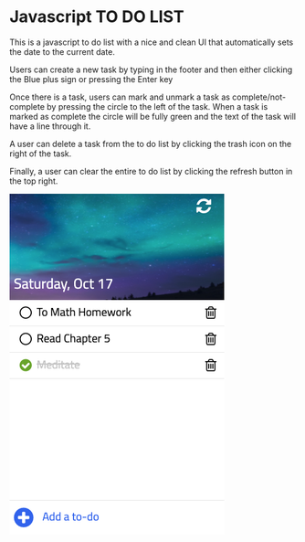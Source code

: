 # Javascript TO DO LIST

This is a javascript to do list with a nice and clean UI that automatically sets the date to the current date.

Users can create a new task by typing in the footer and then either clicking the Blue plus sign or pressing the Enter key

Once there is a task, users can mark and unmark a task as complete/not-complete by pressing the circle to the left of the task. When a task is marked as complete the circle will be fully green and the text of the task will have a line through it. 

A user can delete a task from the to do list by clicking the trash icon on the right of the task.

Finally, a user can clear the entire to do list by clicking the refresh button in the top right.


![What It Looks Like](https://github.com/dgan11/To-Do-List-JavaScript/blob/master/img/sample.png)